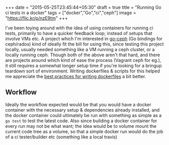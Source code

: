 +++
date = "2015-05-25T23:45:44+05:30"
draft = true
title = "Running Go ci tests in a docker"
tags = ["docker","Go","ci","ceph"]
image = "https://flic.kr/p/nzE9tm"
+++

I've been toying around with the idea of using containers for running
ci tests, primarily to have a quicker feedback loop; instead of setups
that involve VMs etc. A project which I'm interested in [go-ceph][1]
(Go bindings for ceph/rados) kind of ideally fit the bill for using
this, since testing this project locally, usually needed something
like a VM running a ceph cluster, or a locally running ceph. Though
both of the above aren't that hard, and there are projects around
which kind of ease the process (Vagrant ceph for eg.), it still
requires a somewhat longer setup time if you're looking for a bringup
teardown sort of environment. Writing dockerfiles & scripts for this
helped me appreciate the [best practices for writing dockerfiles][2] a
bit better.

## Workflow
Ideally the workflow expected would be that you would have
a docker container with the necessary setup & dependencies already
installed, and the docker container could ultimately be run with
something as simple as a `go test` to test the latest code. Also since
building a docker container for every run may not be what want; the
idea would be to volume mount the current code tree as a volume, so
that a simple docker run would do the job of a ci tester/builder etc
(something like a local travis)


[1]:https://github.com/noahdesu/go-ceph
[2]:https://docs.docker.com/articles/dockerfile_best-practices/
